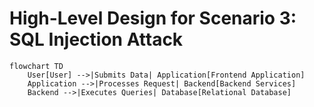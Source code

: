# High-Level Design for Scenario 3: SQL Injection Attack

```mermaid
flowchart TD
    User[User] -->|Submits Data| Application[Frontend Application]
    Application -->|Processes Request| Backend[Backend Services]
    Backend -->|Executes Queries| Database[Relational Database]
